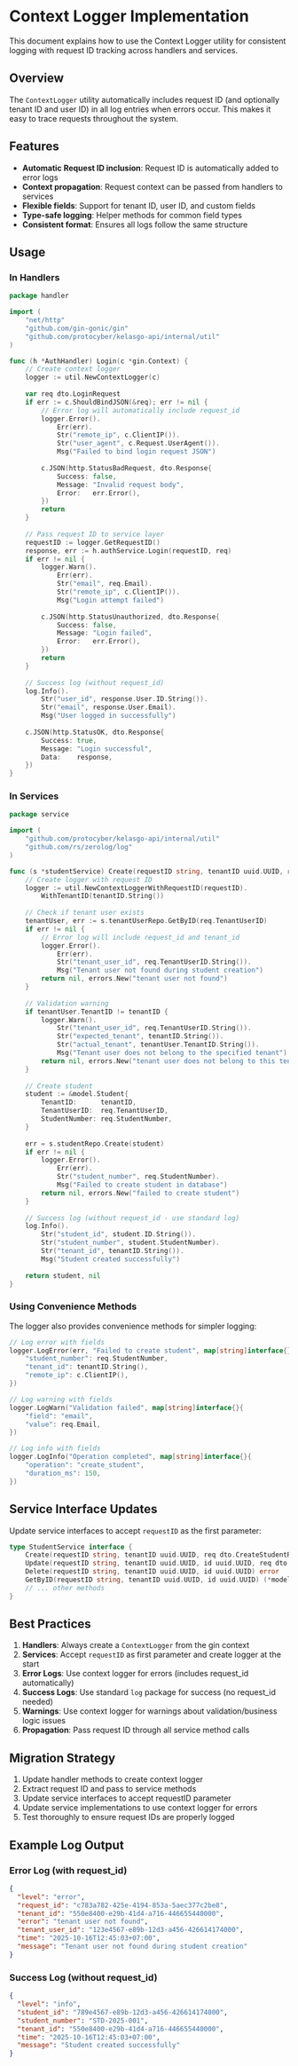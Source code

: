 # Context Logger Implementation

This document explains how to use the Context Logger utility for consistent logging with request ID tracking across handlers and services.

## Overview

The `ContextLogger` utility automatically includes request ID (and optionally tenant ID and user ID) in all log entries when errors occur. This makes it easy to trace requests throughout the system.

## Features

- **Automatic Request ID inclusion**: Request ID is automatically added to error logs
- **Context propagation**: Request context can be passed from handlers to services
- **Flexible fields**: Support for tenant ID, user ID, and custom fields
- **Type-safe logging**: Helper methods for common field types
- **Consistent format**: Ensures all logs follow the same structure

## Usage

### In Handlers

```go
package handler

import (
    "net/http"
    "github.com/gin-gonic/gin"
    "github.com/protocyber/kelasgo-api/internal/util"
)

func (h *AuthHandler) Login(c *gin.Context) {
    // Create context logger
    logger := util.NewContextLogger(c)
    
    var req dto.LoginRequest
    if err := c.ShouldBindJSON(&req); err != nil {
        // Error log will automatically include request_id
        logger.Error().
            Err(err).
            Str("remote_ip", c.ClientIP()).
            Str("user_agent", c.Request.UserAgent()).
            Msg("Failed to bind login request JSON")
            
        c.JSON(http.StatusBadRequest, dto.Response{
            Success: false,
            Message: "Invalid request body",
            Error:   err.Error(),
        })
        return
    }
    
    // Pass request ID to service layer
    requestID := logger.GetRequestID()
    response, err := h.authService.Login(requestID, req)
    if err != nil {
        logger.Warn().
            Err(err).
            Str("email", req.Email).
            Str("remote_ip", c.ClientIP()).
            Msg("Login attempt failed")
            
        c.JSON(http.StatusUnauthorized, dto.Response{
            Success: false,
            Message: "Login failed",
            Error:   err.Error(),
        })
        return
    }
    
    // Success log (without request_id)
    log.Info().
        Str("user_id", response.User.ID.String()).
        Str("email", response.User.Email).
        Msg("User logged in successfully")
    
    c.JSON(http.StatusOK, dto.Response{
        Success: true,
        Message: "Login successful",
        Data:    response,
    })
}
```

### In Services

```go
package service

import (
    "github.com/protocyber/kelasgo-api/internal/util"
    "github.com/rs/zerolog/log"
)

func (s *studentService) Create(requestID string, tenantID uuid.UUID, req dto.CreateStudentRequest) (*model.Student, error) {
    // Create logger with request ID
    logger := util.NewContextLoggerWithRequestID(requestID).
        WithTenantID(tenantID.String())
    
    // Check if tenant user exists
    tenantUser, err := s.tenantUserRepo.GetByID(req.TenantUserID)
    if err != nil {
        // Error log will include request_id and tenant_id
        logger.Error().
            Err(err).
            Str("tenant_user_id", req.TenantUserID.String()).
            Msg("Tenant user not found during student creation")
        return nil, errors.New("tenant user not found")
    }
    
    // Validation warning
    if tenantUser.TenantID != tenantID {
        logger.Warn().
            Str("tenant_user_id", req.TenantUserID.String()).
            Str("expected_tenant", tenantID.String()).
            Str("actual_tenant", tenantUser.TenantID.String()).
            Msg("Tenant user does not belong to the specified tenant")
        return nil, errors.New("tenant user does not belong to this tenant")
    }
    
    // Create student
    student := &model.Student{
        TenantID:      tenantID,
        TenantUserID:  req.TenantUserID,
        StudentNumber: req.StudentNumber,
    }
    
    err = s.studentRepo.Create(student)
    if err != nil {
        logger.Error().
            Err(err).
            Str("student_number", req.StudentNumber).
            Msg("Failed to create student in database")
        return nil, errors.New("failed to create student")
    }
    
    // Success log (without request_id - use standard log)
    log.Info().
        Str("student_id", student.ID.String()).
        Str("student_number", student.StudentNumber).
        Str("tenant_id", tenantID.String()).
        Msg("Student created successfully")
    
    return student, nil
}
```

### Using Convenience Methods

The logger also provides convenience methods for simpler logging:

```go
// Log error with fields
logger.LogError(err, "Failed to create student", map[string]interface{}{
    "student_number": req.StudentNumber,
    "tenant_id": tenantID.String(),
    "remote_ip": c.ClientIP(),
})

// Log warning with fields
logger.LogWarn("Validation failed", map[string]interface{}{
    "field": "email",
    "value": req.Email,
})

// Log info with fields
logger.LogInfo("Operation completed", map[string]interface{}{
    "operation": "create_student",
    "duration_ms": 150,
})
```

## Service Interface Updates

Update service interfaces to accept `requestID` as the first parameter:

```go
type StudentService interface {
    Create(requestID string, tenantID uuid.UUID, req dto.CreateStudentRequest) (*model.Student, error)
    Update(requestID string, tenantID uuid.UUID, id uuid.UUID, req dto.UpdateStudentRequest) (*model.Student, error)
    Delete(requestID string, tenantID uuid.UUID, id uuid.UUID) error
    GetByID(requestID string, tenantID uuid.UUID, id uuid.UUID) (*model.Student, error)
    // ... other methods
}
```

## Best Practices

1. **Handlers**: Always create a `ContextLogger` from the gin context
2. **Services**: Accept `requestID` as first parameter and create logger at the start
3. **Error Logs**: Use context logger for errors (includes request_id automatically)
4. **Success Logs**: Use standard `log` package for success (no request_id needed)
5. **Warnings**: Use context logger for warnings about validation/business logic issues
6. **Propagation**: Pass request ID through all service method calls

## Migration Strategy

1. Update handler methods to create context logger
2. Extract request ID and pass to service methods
3. Update service interfaces to accept requestID parameter
4. Update service implementations to use context logger for errors
5. Test thoroughly to ensure request IDs are properly logged

## Example Log Output

### Error Log (with request_id)
```json
{
  "level": "error",
  "request_id": "c783a782-425e-4194-853a-5aec377c2be8",
  "tenant_id": "550e8400-e29b-41d4-a716-446655440000",
  "error": "tenant user not found",
  "tenant_user_id": "123e4567-e89b-12d3-a456-426614174000",
  "time": "2025-10-16T12:45:03+07:00",
  "message": "Tenant user not found during student creation"
}
```

### Success Log (without request_id)
```json
{
  "level": "info",
  "student_id": "789e4567-e89b-12d3-a456-426614174000",
  "student_number": "STD-2025-001",
  "tenant_id": "550e8400-e29b-41d4-a716-446655440000",
  "time": "2025-10-16T12:45:03+07:00",
  "message": "Student created successfully"
}
```
